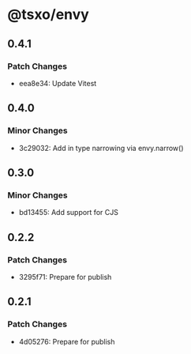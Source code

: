 # @tsxo/envy

## 0.4.1

### Patch Changes

-   eea8e34: Update Vitest

## 0.4.0

### Minor Changes

-   3c29032: Add in type narrowing via envy.narrow()

## 0.3.0

### Minor Changes

-   bd13455: Add support for CJS

## 0.2.2

### Patch Changes

-   3295f71: Prepare for publish

## 0.2.1

### Patch Changes

-   4d05276: Prepare for publish
